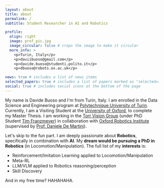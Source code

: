 ```yaml
---
layout: about
title: about
permalink: /
subtitle: Student Researcher in AI and Robotics

profile:
  align: right
  image: prof_pic.jpg
  image_circular: false # crops the image to make it circular
  more_info: >
    <p>Turin, Italy</p>
    <p>daviibuoso@gmail.com</p>
    <p>davide.buoso@studenti.polito.it</p>
    <p>dbuoso@robots.ox.ac.uk</p>

news: true # includes a list of news items
selected_papers: true # includes a list of papers marked as "selected={true}"
social: true # includes social icons at the bottom of the page
---
```


My name is Davide Buoso and I'm from Turin, Italy. I am enrolled in the Data Science and Engineering program at <a href='https://www.polito.it/'>Polytechnique University of Turin</a>. Currently, I am a Visiting Student at the <a href='#'>University of Oxford</a>, to complete my Master Thesis. I am working in the <a href='https://torrvision.com/index.html'>Torr Vision Group</a> (under PhD Student <a href='https://www.robots.ox.ac.uk/~frtim/'>Tim Franzmeyer</a>) in collaboration with  <a href='https://ori.ox.ac.uk/'>Oxford Robotics Institute </a>(supervised by <a href='https://ori.ox.ac.uk/people/daniele-de-martini/'>Prof. Daniele De Martini</a>). 

Let's skip to the fun part.
I am deeply passionate about <b>Robotics</b>, specifically in combination with <b>AI</b>.
My <b>dream would be pursuing a PhD in Robotics</b> (in Locomotion/Manipulation).
The full list of my <b>interests</b> is:
- Reinforcement/Imitation Learning applied to Locomotion/Manipulation
-  Meta-RL
- LLM/VLM applied to Robotics reasoning/perception
- Skill Discovery

And in my free time?
HAHAHAHA.